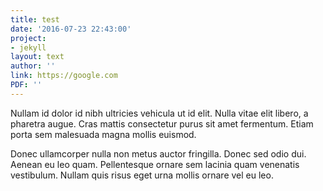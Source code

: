 ```yaml
---
title: test
date: '2016-07-23 22:43:00'
project:
- jekyll
layout: text
author: ''
link: https://google.com
PDF: ''
---
```

Nullam id dolor id nibh ultricies vehicula ut id elit. Nulla vitae elit libero, a pharetra augue. Cras mattis consectetur purus sit amet fermentum. Etiam porta sem malesuada magna mollis euismod.

Donec ullamcorper nulla non metus auctor fringilla. Donec sed odio dui. Aenean eu leo quam. Pellentesque ornare sem lacinia quam venenatis vestibulum. Nullam quis risus eget urna mollis ornare vel eu leo.
